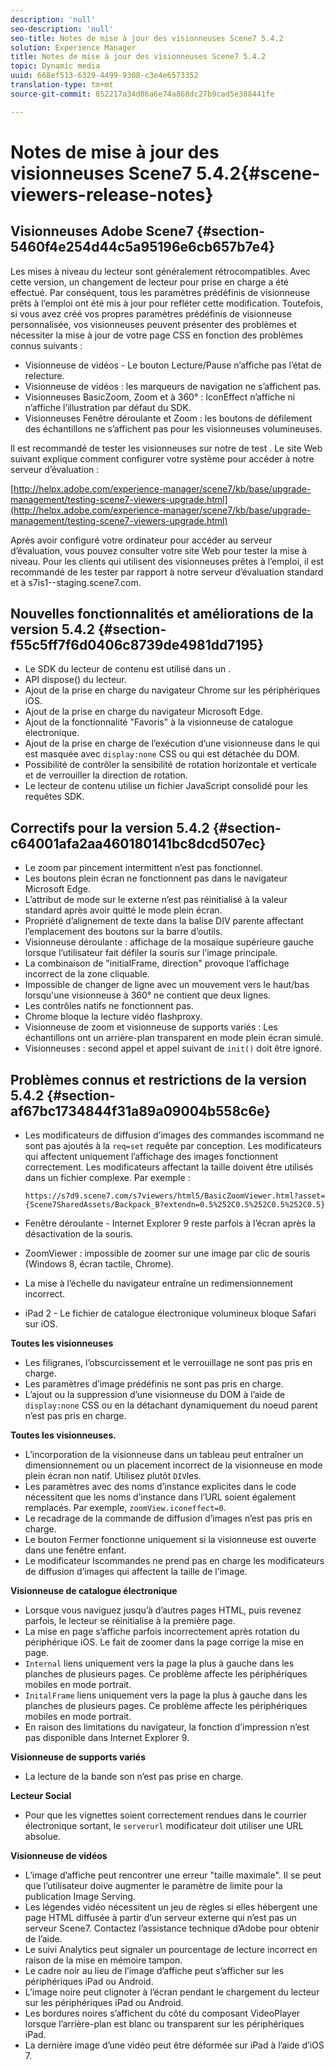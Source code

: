 ```yaml
---
description: 'null'
seo-description: 'null'
seo-title: Notes de mise à jour des visionneuses Scene7 5.4.2
solution: Experience Manager
title: Notes de mise à jour des visionneuses Scene7 5.4.2
topic: Dynamic media
uuid: 668ef513-6329-4499-9308-c3e4e6573352
translation-type: tm+mt
source-git-commit: 852217a34d86a6e74a868dc27b9cad5e308441fe

---
```



# Notes de mise à jour des visionneuses Scene7 5.4.2{#scene-viewers-release-notes}

## Visionneuses Adobe Scene7 {#section-5460f4e254d44c5a95196e6cb657b7e4}

Les mises à niveau du lecteur sont généralement rétrocompatibles. Avec cette version, un changement de lecteur pour  prise en charge  a été effectué. Par conséquent, tous les paramètres prédéfinis de visionneuse prêts à l’emploi ont été mis à jour pour refléter cette modification. Toutefois, si vous avez créé vos propres paramètres prédéfinis de visionneuse personnalisée, vos visionneuses peuvent présenter des problèmes et nécessiter la mise à jour de votre page CSS en fonction des problèmes connus suivants :

* Visionneuse de vidéos - Le bouton Lecture/Pause n’affiche pas l’état de relecture.
* Visionneuse de vidéos : les marqueurs de navigation ne s’affichent pas.
* Visionneuses BasicZoom, Zoom et à 360° : IconEffect n’affiche ni n’affiche l’illustration par défaut du SDK.
* Visionneuses Fenêtre déroulante et Zoom : les boutons de défilement des échantillons ne s’affichent pas pour les visionneuses volumineuses.

Il est recommandé de tester les visionneuses sur notre  de test . Le site Web suivant explique comment configurer votre système pour accéder à notre serveur d’évaluation :

[http://helpx.adobe.com/experience-manager/scene7/kb/base/upgrade-management/testing-scene7-viewers-upgrade.html](http://helpx.adobe.com/experience-manager/scene7/kb/base/upgrade-management/testing-scene7-viewers-upgrade.html)

Après avoir configuré votre ordinateur pour accéder au serveur d’évaluation, vous pouvez consulter votre site Web pour tester la mise à niveau. Pour les clients qui utilisent des visionneuses prêtes à l’emploi, il est recommandé de les tester par rapport à notre serveur d’évaluation standard et à s7is1--staging.scene7.com.

## Nouvelles fonctionnalités et améliorations de la version 5.4.2 {#section-f55c5ff7f6d0406c8739de4981dd7195}

* Le SDK du lecteur de contenu est utilisé dans un  .
* API dispose() du lecteur.
* Ajout de la prise en charge du navigateur Chrome sur les périphériques iOS.
* Ajout de la prise en charge du navigateur Microsoft Edge.
* Ajout de la fonctionnalité &quot;Favoris&quot; à la visionneuse de catalogue électronique.
* Ajout de la prise en charge de l’exécution d’une visionneuse dans le  qui est masquée avec `display:none` CSS ou qui est détachée du DOM.
* Possibilité de contrôler la sensibilité de rotation horizontale et verticale et de verrouiller la direction de rotation.
* Le lecteur de contenu utilise un fichier JavaScript consolidé pour les requêtes SDK.

## Correctifs pour la version 5.4.2 {#section-c64001afa2aa460180141bc8dcd507ec}

* Le zoom par pincement intermittent n’est pas fonctionnel.
* Les boutons plein écran ne fonctionnent pas dans le navigateur Microsoft Edge.
* L’attribut de mode sur le  externe n’est pas réinitialisé à la valeur standard après avoir quitté le mode plein écran.
* Propriété d’alignement de texte dans la balise DIV parente affectant l’emplacement des boutons sur la barre d’outils.
* Visionneuse déroulante : affichage de la mosaïque supérieure gauche lorsque l’utilisateur fait défiler la souris sur l’image principale.
* La combinaison de &quot;initialFrame, direction&quot; provoque l’affichage incorrect de la zone cliquable.
* Impossible de changer de ligne avec un mouvement vers le haut/bas lorsqu&#39;une visionneuse à 360° ne contient que deux lignes.
* Les contrôles natifs ne fonctionnent pas.
* Chrome bloque la lecture vidéo flashproxy.
* Visionneuse de zoom et visionneuse de supports variés : Les échantillons ont un arrière-plan transparent en mode plein écran simulé.
* Visionneuses : second appel et appel suivant de `init()` doit être ignoré.

## Problèmes connus et restrictions de la version 5.4.2 {#section-af67bc1734844f31a89a09004b558c6e}

* Les modificateurs de diffusion d’images des commandes iscommand ne sont pas ajoutés à la `req=set` requête par conception. Les modificateurs qui affectent uniquement l’affichage des images fonctionnent correctement. Les modificateurs affectant la taille doivent être utilisés dans un fichier complexe. Par exemple :

   ```
   https://s7d9.scene7.com/s7viewers/html5/BasicZoomViewer.html?asset= {Scene7SharedAssets/Backpack_B?extendn=0.5%252C0.5%252C0.5%252C0.5}
   ```

* Fenêtre déroulante - Internet Explorer 9 reste parfois à l’écran après la désactivation de la souris.
* ZoomViewer : impossible de zoomer sur une image par clic de souris (Windows 8, écran tactile, Chrome).
* La mise à l’échelle du navigateur entraîne un redimensionnement incorrect.
* iPad 2 - Le fichier de catalogue électronique volumineux bloque Safari sur iOS.

**Toutes les visionneuses**

* Les filigranes, l’obscurcissement et le verrouillage ne sont pas pris en charge.
* Les paramètres d’image prédéfinis ne sont pas pris en charge.
* L’ajout ou la suppression d’une visionneuse du DOM à l’aide de `display:none` CSS ou en la détachant dynamiquement du noeud parent n’est pas pris en charge.

**Toutes les visionneuses.**

* L’incorporation de la visionneuse dans un tableau peut entraîner un dimensionnement ou un placement incorrect de la visionneuse en mode plein écran non natif. Utilisez plutôt `DIV`les.
* Les paramètres avec des noms d’instance explicites dans le code nécessitent que les noms d’instance dans l’URL soient également remplacés. Par exemple, `zoomView.iconeffect=0`.
* Le recadrage de la commande de diffusion d’images n’est pas pris en charge.
* Le bouton Fermer fonctionne uniquement si la visionneuse est ouverte dans une fenêtre enfant.
* Le modificateur Iscommandes ne prend pas en charge les modificateurs de diffusion d’images qui affectent la taille de l’image.

**Visionneuse de catalogue électronique**

* Lorsque vous naviguez jusqu’à d’autres pages HTML, puis revenez parfois, le lecteur se réinitialise à la première page.
* La mise en page s’affiche parfois incorrectement après rotation du périphérique iOS. Le fait de zoomer dans la page corrige la mise en page.
* `Internal` liens uniquement vers la page la plus à gauche dans les planches de plusieurs pages. Ce problème affecte les périphériques mobiles en mode portrait.
* `InitalFrame` liens uniquement vers la page la plus à gauche dans les planches de plusieurs pages. Ce problème affecte les périphériques mobiles en mode portrait.
* En raison des limitations du navigateur, la fonction d’impression n’est pas disponible dans Internet Explorer 9.

**Visionneuse de supports variés**

* La lecture de la bande son n’est pas prise en charge.

**Lecteur Social**

* Pour que les vignettes soient correctement rendues dans le courrier électronique sortant, le `serverurl` modificateur doit utiliser une URL absolue.

**Visionneuse de vidéos**

* L’image d’affiche peut rencontrer une erreur &quot;taille maximale&quot;. Il se peut que l’utilisateur doive augmenter le paramètre de limite pour la publication Image Serving.
* Les légendes vidéo nécessitent un jeu de règles  si elles hébergent une page HTML diffusée à partir d’un serveur externe qui n’est pas un serveur Scene7. Contactez l’assistance technique d’Adobe pour obtenir de l’aide.
* Le suivi Analytics peut signaler un pourcentage de lecture incorrect en raison de la mise en mémoire tampon.
* Le cadre noir au lieu de l’image d’affiche peut s’afficher sur les périphériques iPad ou Android.
* L’image noire peut clignoter à l’écran pendant le chargement du lecteur sur les périphériques iPad ou Android.
* Les bordures noires s’affichent du côté du composant VideoPlayer lorsque l’arrière-plan est blanc ou transparent sur les périphériques iPad.
* La dernière image d’une vidéo peut être déformée sur iPad à l’aide d’iOS 7.

